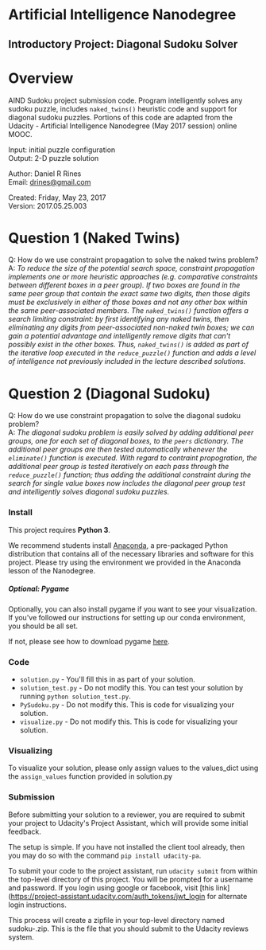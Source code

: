# Artificial Intelligence Nanodegree
## Introductory Project: Diagonal Sudoku Solver

# Overview
AIND Sudoku project submission code. Program intelligently solves any
sudoku puzzle, includes ```naked_twins()``` heuristic code and support for diagonal
sudoku puzzles. Portions of this code are adapted from the Udacity - Artificial
Intelligence Nanodegree (May 2017 session) online MOOC.

Input: initial puzzle configuration  
Output: 2-D puzzle solution

Author: Daniel R Rines  
Email: drines@gmail.com

Created: Friday, May 23, 2017  
Version: 2017.05.25.003


# Question 1 (Naked Twins)
Q: How do we use constraint propagation to solve the naked twins problem?  
A: *To reduce the size of the potential search space, constraint propagation implements one or more heuristic approaches (e.g. comparative constraints between different boxes in a peer group). If two boxes are found in the same peer group that contain the exact same two digits, then those digits must be exclusively in either of those boxes and not any other box within the same peer-associated members. The ```naked_twins()``` function offers a search limiting constraint: by first identifying any naked twins, then eliminating any digits from peer-associated non-naked twin boxes; we can gain a potential advantage and intelligently remove digits that can't possibly exist in the other boxes. Thus, ```naked_twins()``` is added as part of the iterative loop executed in the ```reduce_puzzle()``` function and adds a level of intelligence not previously included in the lecture described solutions.*

# Question 2 (Diagonal Sudoku)
Q: How do we use constraint propagation to solve the diagonal sudoku problem?  
A: *The diagonal sudoku problem is easily solved by adding additional peer groups, one for each set of diagonal boxes, to the ```peers``` dictionary. The additional peer groups are then tested automatically whenever the ```eliminate()``` function is executed. With regard to contraint propogration, the additional peer group is tested iteratively on each pass through the ```reduce_puzzle()``` function; thus adding the additional constraint during the search for single value boxes now includes the diagonal peer group test and intelligently solves diagonal sudoku puzzles.*

### Install

This project requires **Python 3**.

We recommend students install [Anaconda](https://www.continuum.io/downloads), a pre-packaged Python distribution that contains all of the necessary libraries and software for this project. 
Please try using the environment we provided in the Anaconda lesson of the Nanodegree.

##### Optional: Pygame

Optionally, you can also install pygame if you want to see your visualization. If you've followed our instructions for setting up our conda environment, you should be all set.

If not, please see how to download pygame [here](http://www.pygame.org/download.shtml).

### Code

* `solution.py` - You'll fill this in as part of your solution.
* `solution_test.py` - Do not modify this. You can test your solution by running `python solution_test.py`.
* `PySudoku.py` - Do not modify this. This is code for visualizing your solution.
* `visualize.py` - Do not modify this. This is code for visualizing your solution.

### Visualizing

To visualize your solution, please only assign values to the values_dict using the ```assign_values``` function provided in solution.py

### Submission
Before submitting your solution to a reviewer, you are required to submit your project to Udacity's Project Assistant, which will provide some initial feedback.  

The setup is simple.  If you have not installed the client tool already, then you may do so with the command `pip install udacity-pa`.  

To submit your code to the project assistant, run `udacity submit` from within the top-level directory of this project.  You will be prompted for a username and password.  If you login using google or facebook, visit [this link](https://project-assistant.udacity.com/auth_tokens/jwt_login for alternate login instructions.

This process will create a zipfile in your top-level directory named sudoku-<id>.zip.  This is the file that you should submit to the Udacity reviews system.

